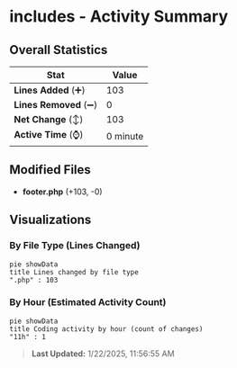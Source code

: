 # includes - Activity Summary 

## Overall Statistics

| Stat                   | Value                                                             |
| ---------------------- | ----------------------------------------------------------------- |
| **Lines Added** (➕)   | 103                                          |
| **Lines Removed** (➖) | 0                                        |
| **Net Change** (↕)    | 103                |
| **Active Time** (⌚)   | 0 minute |


## Modified Files
- **footer.php** (+103, -0)

## Visualizations

### By File Type (Lines Changed)

```mermaid
pie showData
title Lines changed by file type
".php" : 103
```

### By Hour (Estimated Activity Count)

```mermaid
pie showData
title Coding activity by hour (count of changes)
"11h" : 1
```


> **Last Updated:** 1/22/2025, 11:56:55 AM